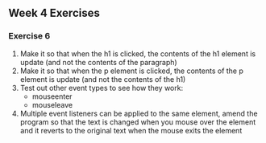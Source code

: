 ## Week 4 Exercises

### Exercise 6
1. Make it so that when the h1 is clicked, the contents of the h1 element is update (and not the contents of the paragraph)
2. Make it so that when the p element is clicked, the contents of the p element is update (and not the contents of the h1)
3. Test out other event types to see how they work:
	* mouseenter
	* mouseleave
4. Multiple event listeners can be applied to the same element, amend the program so that the text is changed when you mouse over the element and it reverts to the original text when the mouse exits the element